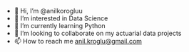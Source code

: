 - 👋 Hi, I’m @anilkorogluu
- 👀 I’m interested in Data Science
- 🌱 I’m currently learning Python
- 💞️ I’m looking to collaborate on my actuarial data projects
- 📫 How to reach me anil.kroglu@gmail.com

<!---
anilkorogluu/anilkorogluu is a ✨ special ✨ repository because its `README.md` (this file) appears on your GitHub profile.
You can click the Preview link to take a look at your changes.
--->
